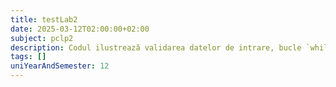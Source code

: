 ```yaml
---
title: testLab2
date: 2025-03-12T02:00:00+02:00
subject: pclp2
description: Codul ilustrează validarea datelor de intrare, bucle `while` și `do-while` pentru calcul iterativ de puteri și controlul fluxului. Include o condiție de continuare a execuției bazată pe un PIN.
tags: []
uniYearAndSemester: 12
---
```


